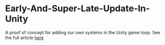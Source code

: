 # Early-And-Super-Late-Update-In-Unity

A proof of concept for adding our own systems in the Unity game loop. 
See the full article [here](https://giannisakritidis.com/blog/Behavior-Graph-Part2/)
